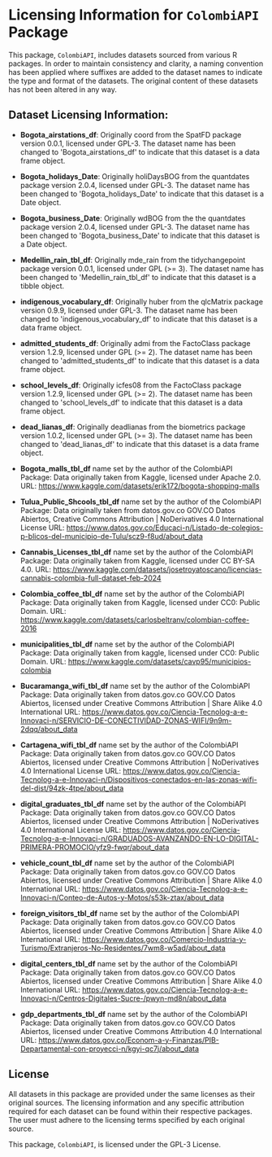 # Licensing Information for `ColombiAPI` Package

This package, `ColombiAPI`, includes datasets sourced from various R packages. In order to maintain consistency and clarity, a naming convention has been applied where suffixes are added to the dataset names to indicate the type and format of the datasets. The original content of these datasets has not been altered in any way.

## Dataset Licensing Information:

- **Bogota_airstations_df**: 
  Originally coord from the SpatFD  package version 0.0.1, licensed under GPL-3. The dataset name has been changed to 'Bogota_airstations_df' to indicate that this dataset is a data frame object.

- **Bogota_holidays_Date**: 
  Originally holiDaysBOG from the quantdates  package version 2.0.4, licensed under GPL-3. The dataset name has been changed to 'Bogota_holidays_Date' to indicate that this dataset is a Date object.
   
- **Bogota_business_Date**: 
  Originally wdBOG from the the quantdates  package version 2.0.4, licensed under GPL-3. The dataset name has been changed to 'Bogota_business_Date' to indicate that this dataset is a Date object.
   
- **Medellin_rain_tbl_df**: 
  Originally mde_rain from the tidychangepoint  package version 0.0.1, licensed under GPL (>= 3). The dataset name has been changed to 'Medellin_rain_tbl_df' to indicate that this dataset is a tibble object.   

- **indigenous_vocabulary_df**: 
  Originally huber from the qlcMatrix  package version 0.9.9, licensed under GPL-3. The dataset name has been changed to 'indigenous_vocabulary_df' to indicate that this dataset is a data frame object.    
 
- **admitted_students_df**: 
  Originally admi from the FactoClass  package version 1.2.9, licensed under GPL (>= 2). The dataset name has been changed to 'admitted_students_df' to indicate that this dataset is a data frame object.    
 
- **school_levels_df**: 
  Originally icfes08 from the FactoClass  package version 1.2.9, licensed under GPL (>= 2). The dataset name has been changed to 'school_levels_df' to indicate that this dataset is a data frame object.    
 
- **dead_lianas_df**: 
  Originally deadlianas from the biometrics  package version 1.0.2, licensed under GPL (>= 3). The dataset name has been changed to 'dead_lianas_df' to indicate that this dataset is a data frame object.    
  

- **Bogota_malls_tbl_df** name set by the author of the ColombiAPI Package:
Data originally taken from Kaggle, licensed under Apache 2.0.
URL: https://www.kaggle.com/datasets/erik172/bogota-shopping-malls 


- **Tulua_Public_Shcools_tbl_df** name set by the author of the ColombiAPI Package:
Data originally taken from datos.gov.co GOV.CO Datos Abiertos, Creative Commons Attribution | NoDerivatives 4.0 International License
URL: https://www.datos.gov.co/Educaci-n/Listado-de-colegios-p-blicos-del-municipio-de-Tulu/scz9-f8ud/about_data 


- **Cannabis_Licenses_tbl_df** name set by the author of the ColombiAPI Package:
Data originally taken from Kaggle, licensed under CC BY-SA 4.0.
URL: https://www.kaggle.com/datasets/josetroyatoscano/licencias-cannabis-colombia-full-dataset-feb-2024 

- **Colombia_coffee_tbl_df** name set by the author of the ColombiAPI Package:
Data originally taken from Kaggle, licensed under CC0: Public Domain.
URL: https://www.kaggle.com/datasets/carlosbeltranv/colombian-coffee-2016 


- **municipalities_tbl_df** name set by the author of the ColombiAPI Package:
Data originally taken from kaggle, licensed under CC0: Public Domain.
URL: https://www.kaggle.com/datasets/cavp95/municipios-colombia 


- **Bucaramanga_wifi_tbl_df** name set by the author of the ColombiAPI Package:
Data originally taken from datos.gov.co GOV.CO Datos Abiertos, licensed under Creative Commons Attribution | Share Alike 4.0 International
URL: https://www.datos.gov.co/Ciencia-Tecnolog-a-e-Innovaci-n/SERVICIO-DE-CONECTIVIDAD-ZONAS-WIFI/9n9m-2dqq/about_data


- **Cartagena_wifi_tbl_df** name set by the author of the ColombiAPI Package:
Data originally taken from datos.gov.co GOV.CO Datos Abiertos, licensed under Creative Commons Attribution | NoDerivatives 4.0 International License
URL: https://www.datos.gov.co/Ciencia-Tecnolog-a-e-Innovaci-n/Dispositivos-conectados-en-las-zonas-wifi-del-dist/94zk-4tpe/about_data

- **digital_graduates_tbl_df** name set by the author of the ColombiAPI Package:
Data originally taken from datos.gov.co GOV.CO Datos Abiertos, licensed under Creative Commons Attribution | NoDerivatives 4.0 International License
URL: https://www.datos.gov.co/Ciencia-Tecnolog-a-e-Innovaci-n/GRADUADOS-AVANZANDO-EN-LO-DIGITAL-PRIMERA-PROMOCIO/yfz9-fwqr/about_data

- **vehicle_count_tbl_df** name set by the author of the ColombiAPI Package:
Data originally taken from datos.gov.co GOV.CO Datos Abiertos, licensed under Creative Commons Attribution | Share Alike 4.0 International
URL: https://www.datos.gov.co/Ciencia-Tecnolog-a-e-Innovaci-n/Conteo-de-Autos-y-Motos/s53k-ztax/about_data

- **foreign_visitors_tbl_df** name set by the author of the ColombiAPI Package:
Data originally taken from datos.gov.co GOV.CO Datos Abiertos, licensed under Creative Commons Attribution | Share Alike 4.0 International
URL: https://www.datos.gov.co/Comercio-Industria-y-Turismo/Extranjeros-No-Residentes/7wm8-w5ad/about_data

- **digital_centers_tbl_df** name set by the author of the ColombiAPI Package:
Data originally taken from datos.gov.co GOV.CO Datos Abiertos, licensed under Creative Commons Attribution | Share Alike 4.0 International
URL: https://www.datos.gov.co/Ciencia-Tecnolog-a-e-Innovaci-n/Centros-Digitales-Sucre-/pwyn-md8n/about_data

- **gdp_departments_tbl_df** name set by the author of the ColombiAPI Package:
Data originally taken from datos.gov.co GOV.CO Datos Abiertos, licensed under 	Creative Commons Attribution 4.0 International
URL: https://www.datos.gov.co/Econom-a-y-Finanzas/PIB-Departamental-con-proyecci-n/kgyi-qc7j/about_data



## License

All datasets in this package are provided under the same licenses as their original sources. The licensing information and any specific attribution required for each dataset can be found within their respective packages. The user must adhere to the licensing terms specified by each original source.

This package, `ColombiAPI`, is licensed under the GPL-3 License.
 
